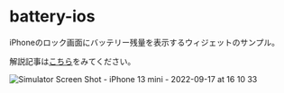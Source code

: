 # battery-ios

iPhoneのロック画面にバッテリー残量を表示するウィジェットのサンプル。

解説記事は[こちら](https://qiita.com/yuppejp/items/01102d472cc21810eb02)をみてください。

![Simulator Screen Shot - iPhone 13 mini - 2022-09-17 at 16 10 33](https://user-images.githubusercontent.com/20147818/190845793-207e9f5e-deae-4b1b-a046-a79f2b32cf99.png)

